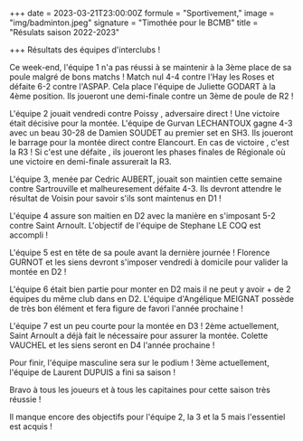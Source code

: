 +++
date = 2023-03-21T23:00:00Z
formule = "Sportivement,"
image = "img/badminton.jpeg"
signature = "Timothée pour le BCMB"
title = "Résulats saison 2022-2023"

+++
Résultats des équipes d'interclubs !

Ce week-end, l'équipe 1 n'a pas réussi à se maintenir à la 3ème place de sa poule malgré de bons matchs ! Match nul 4-4 contre l'Hay les Roses et défaite 6-2 contre l'ASPAP. Cela place l'équipe de Juliette GODART à la 4ème position. Ils joueront une demi-finale contre un 3ème de poule de R2 !

L'équipe 2 jouait vendredi contre Poissy , adversaire direct ! Une victoire était décisive pour la montée. L'équipe de Gurvan LECHANTOUX gagne 4-3 avec un beau 30-28 de Damien SOUDET au premier set en SH3. Ils joueront le barrage pour la montée direct contre Elancourt. En cas de victoire , c'est la R3 ! Si c'est une défaite , ils joueront les phases finales de Régionale où une victoire en demi-finale assurerait la R3.

L'équipe 3, menée par Cedric AUBERT, jouait son maintien cette semaine contre Sartrouville et malheuresement défaite 4-3. Ils devront attendre le résultat de Voisin pour savoir s'ils sont maintenus en D1 !

L'équipe 4 assure son maitien en D2 avec la manière en s'imposant 5-2 contre Saint Arnoult. L'objectif de l'équipe de Stephane LE COQ est accompli !

L'équipe 5 est en tête de sa poule avant la dernière journée ! Florence GURNOT et les siens devront s'imposer vendredi à domicile pour valider la montée en D2 !

L'équipe 6 était bien partie pour monter en D2 mais il ne peut y avoir + de 2 équipes du même club dans en D2. L'équipe d'Angélique MEIGNAT possède de très bon élément et fera figure de favori l'année prochaine !

L'équipe 7 est un peu courte pour la montée en D3 ! 2ème actuellement, Saint Arnoult a déjà fait le nécessaire pour assurer la montée. Colette VAUCHEL et les siens seront en D4 l'année prochaine !

Pour finir, l'équipe masculine sera sur le podium ! 3ème actuellement, l'équipe de Laurent DUPUIS a fini sa saison !

Bravo à tous les joueurs et à tous les capitaines pour cette saison très réussie !

Il manque encore des objectifs pour l'équipe 2, la 3 et la 5 mais l'essentiel est acquis !